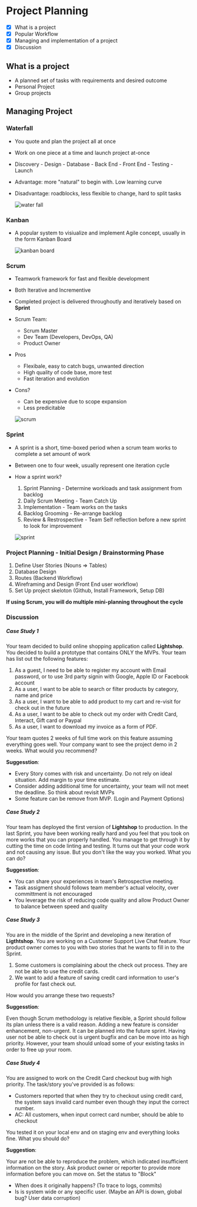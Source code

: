 # Project Planning
- [x] What is a project
- [x] Popular Workflow
- [x] Managing and implementation of a project
- [x] Discussion

## What is a project
* A planned set of tasks with requirements and desired outcome
* Personal Project
* Group projects

## Managing Project

### Waterfall
* You quote and plan the project all at once
* Work on one piece at a time and launch project at-once
* Discovery - Design - Database - Back End - Front End - Testing - Launch
* Advantage: more "natural" to begin with. Low learning curve
* Disadvantage: roadblocks, less flexible to change, hard to split tasks

    ![water fall](./waterfall.svg)

### Kanban
* A popular system to visiualize and implement Agile concept, usually in the form Kanban Board

    ![kanban board](./kanban_board.png)

### Scrum
* Teamwork framework for fast and flexible development
* Both Iterative and Incrementive
* Completed project is delivered throughoutly and iteratively based on **Sprint**
* Scrum Team:
    * Scrum Master
    * Dev Team (Developers, DevOps, QA)
    * Product Owner
* Pros
    * Flexibale, easy to catch bugs, unwanted direction
    * High quality of code base, more test
    * Fast iteration and evolution
* Cons?
    * Can be expensive due to scope expansion
    * Less predicitable

    ![scrum](./scrum.svg)

### Sprint
* A sprint is a short, time-boxed period when a scrum team works to complete a set amount of work
* Between one to four week, usually represent one iteration cycle
* How a sprint work?
    1. Sprint Planning - Determine workloads and task assignment from backlog
    2. Daily Scrum Meeting - Team Catch Up
    3. Implementation - Team works on the tasks
    4. Backlog Grooming - Re-arrange backlog
    5. Review &  Restrospective - Team Self reflection before a new sprint to look for improvement

    ![sprint](./sprint.webp)

### Project Planning - Initial Design / Brainstorming Phase
1. Define User Stories (Nouns => Tables)
2. Database Design
3. Routes (Backend Workflow)
4. Wireframing and Design (Front End user workflow)
5. Set Up project skeloton (Github, Install Framework, Setup DB)

**If using Scrum, you will do multiple mini-planning throughout the cycle**

### Discussion

##### Case Study 1
Your team decided to build online shopping application called **Lightshop**. You decided to build a prototype that contains ONLY the MVPs. Your team has list out the following features:
1. As a guest, I need to be able to register my account with Email password, or to use 3rd party signin with Google, Apple ID or Facebook account
2. As a user, I want to be able to search or filter products by category, name and price
3. As a user, I want to be able to add product to my cart and re-visit for check out in the future
4. As a user, I want to be able to check out my order with Credit Card, Interact, Gift card or Paypal
5. As a user, I want to download my invoice as a form of PDF.

Your team quotes 2 weeks of full time work on this feature assuming everything goes well. Your company want to see the project demo in 2 weeks. What would you recommend?

**Suggesstion**: 
- Every Story comes with risk and uncertainty. Do not rely on ideal situation. Add margin to your time estimate. 
- Consider adding additional time for uncertainty, your team will not meet the deadline. So think about revisit MVPs
- Some feature can be remove from MVP. (Login and Payment Options)

##### Case Study 2
Your team has deployed the first version of **Lightshop** to production. In the last Sprint, you have been working really hard and you feel that you took on more works that you can properly handled. You manage to get through it by cutting the time on code linting and testing. It turns out that your code work and not causing any issue. But you don't like the way you worked. What you can do?

**Suggesstion**:
- You can share your experiences in team's Retrospective meeting.
- Task assigment should follows team member's actual velocity, over committment is not encouraged
- You leverage the risk of reducing code quality and allow Product Owner to balance between speed and quality

##### Case Study 3
You are in the middle of the Sprint and developing a new iteration of **Ligthtshop**. You are working on a Customer Support Live Chat feature. Your product owner comes to you with two stories that he wants to fill in to the Sprint.
1. Some customers is complaining about the check out process. They are not be able to use the credit cards. 
2. We want to add a feature of saving credit card information to user's profile for fast check out.

How would you arrange these two requests?

**Suggesstion**:

Even though Scrum methodology is relative flexible, a Sprint should follow its plan unless there is a valid reason. Adding a new feature is consider enhancement, non-urgent. It can be planned into the future sprint. Having user not be able to check out is urgent bugfix and can be move into as high priority. However, your team should unload some of your existing tasks in order to free up your room.

##### Case Study 4
You are assigned to work on the Credit Card checkout bug with high priority. The task/story you've provided is as follows:
- Customers reported that when they try to checkout using credit card, the system says invalid card number even though they input the correct number. 
- AC: All customers, when input correct card number, should be able to checkout

You tested it on your local env and on staging env and everything looks fine. What you should do?

**Suggestion**:

Your are not be able to reproduce the problem, which indicated insufficient information on the story. Ask product owner or reporter to provide more information before you can move on. Set the status to "Block"
- When does it originally happens? (To trace to logs, commits)
- Is is system wide or any specific user. (Maybe an API is down, global bug? User data corruption)